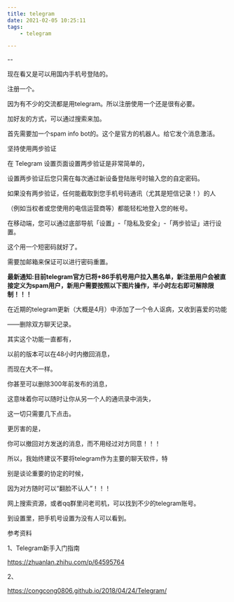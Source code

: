 ```yaml
---
title: telegram
date: 2021-02-05 10:25:11
tags:
	- telegram

---
```


--

现在看又是可以用国内手机号登陆的。

注册一个。

因为有不少的交流都是用telegram。所以注册使用一个还是很有必要。

加好友的方式，可以通过搜索来加。

首先需要加一个spam info bot的。这个是官方的机器人。给它发个消息激活。



坚持使用两步验证

在 Telegram 设置页面设置两步验证是非常简单的，

设置两步验证后您只需在每次通过新设备登陆账号时输入您的自定密码。

如果没有两步验证，任何能截取到您手机号码通讯（尤其是短信记录！）的人

（例如当权者或您使用的电信运营商等）都能轻松地登入您的帐号。

在移动端，您可以通过底部导航「设置」-「隐私及安全」-「两步验证」进行设置。

这个用一个短密码就好了。

需要加邮箱来保证可以进行密码重置。



**最新通知:目前telegram官方已将+86手机号用户拉入黑名单，新注册用户会被直接定义为spam用户，新用户需要按照以下图片操作，半小时左右即可解除限制！！！**



在近期的telegram更新（大概是4月）中添加了一个令人讴病，又收到喜爱的功能

——删除双方聊天记录。

其实这个功能一直都有，

以前的版本可以在48小时内撤回消息，

而现在大不一样。

你甚至可以删除300年前发布的消息，

这意味着你可以随时让你从另一个人的通讯录中消失，

这一切只需要几下点击。

更厉害的是，

你可以撤回对方发送的消息，而不用经过对方同意！！！

所以，我始终建议不要将telegram作为主要的聊天软件，特

别是谈论重要的协定的时候，

因为对方随时可以“翻脸不认人”！！！



网上搜索资源，或者qq群里问老司机，可以找到不少的telegram账号。



到设置里，把手机号设置为没有人可以看到。



参考资料

1、Telegram新手入门指南

https://zhuanlan.zhihu.com/p/64595764

2、

https://congcong0806.github.io/2018/04/24/Telegram/

